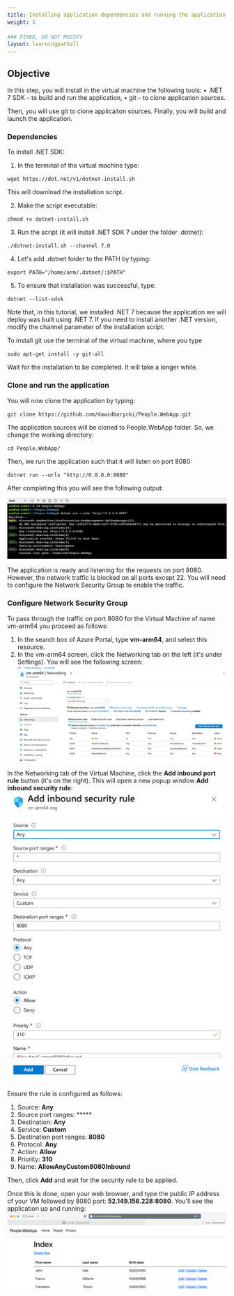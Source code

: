 ```yaml
---
title: Installing application dependencies and running the application
weight: 5

### FIXED, DO NOT MODIFY
layout: learningpathall
---
```


## Objective
In this step, you will install in the virtual machine the following tools:
• .NET 7 SDK – to build and run the application,
• git – to clone application sources.

Then, you will use git to clone applicaiton sources. Finally, you will build and launch the application.

### Dependencies
To install .NET SDK:
1.	In the terminal of the virtual machine type:
```console 
wget https://dot.net/v1/dotnet-install.sh
```
This will download the installation script.

2.	Make the script executable:
```console
chmod +x dotnet-install.sh 
```
3.	Run the script (it will install .NET SDK 7 under the folder .dotnet): 
```console
./dotnet-install.sh --channel 7.0
```
4.	Let's add .dotnet folder to the PATH by typing:
```console
export PATH="/home/arm/.dotnet/:$PATH"
```
5.	To ensure that installation was successful, type: 
```console 
dotnet --list-sdsk
```

Note that, in this tutorial, we installed .NET 7 because the application we will deploy was built using .NET 7. If you need to install another .NET version, modify the channel parameter of the installation script.

To install git use the terminal of the virtual machine, where you type 
```console
sudo apt-get install -y git-all
```

Wait for the installation to be completed. It will take a longer while.

### Clone and run the application
You will now clone the application by typing:
```console
git clone https://github.com/dawidborycki/People.WebApp.git
```
The application sources will be cloned to People.WebApp folder. So, we change the working directory:
```conolse 
cd People.WebApp/
```
Then, we run the application such that it will listen on port 8080:
```console
dotnet run --urls "http://0.0.0.0:8080"
```
After completing this you will see the following output:

![Application#left](figures/14.png "Figure 14. Cloning and running the application")

The application is ready and listening for the requests on port 8080. However, the network traffic is blocked on all ports except 22. You will need to configure the Network Security Group to enable the traffic. 

### Configure Network Security Group 
To pass through the traffic on port 8080 for the Virtual Machine of name vm-arm64 you proceed as follows:
1.	In the search box of Azure Portal, type **vm-arm64**, and select this resource.
2.	In the vm-arm64 screen, click the Networking tab on the left (it's under Settings). You will see the following screen:
![Application#left](figures/15.png "Figure 15. Networking tab of the virtual machine")

In the Networking tab of the Virtual Machine, click the **Add inbound port rule** button (it's on the right). This will open a new popup window **Add inbound security rule**:
![Application#left](figures/16.png "Figure 16. Adding inbound port rule")

Ensure the rule is configured as follows:
1.	Source: **Any**
2.	Source port ranges: *****
3.	Destination: **Any**
4.	Service: **Custom**
5.	Destination port ranges: **8080**
6.	Protocol: **Any**
7.	Action: **Allow**
8.	Priority: **310**
9.	Name: **AllowAnyCustom8080Inbound**

Then, click **Add** and wait for the security rule to be applied.

Once this is done, open your web browser, and type the public IP address of your VM followed by 8080 port: **52.149.156.228:8080**. You'll see the application up and running:
![Application#left](figures/17.png "Figure 17. An application deployed to Azure virtual machine")